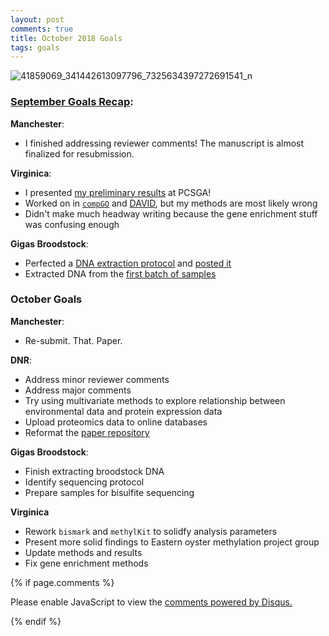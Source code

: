 ```yaml
---
layout: post
comments: true
title: October 2018 Goals
tags: goals
---
```


![41859069_341442613097796_7325634397272691541_n](https://user-images.githubusercontent.com/22335838/46318967-26fd5f80-c58d-11e8-8f26-a41271ff49d8.jpg)

### [September Goals Recap](https://yaaminiv.github.io/September-2018-Goals/):

**Manchester**:

- I finished addressing reviewer comments! The manuscript is almost finalized for resubmission.

**Virginica**:

- I presented [my preliminary results](https://github.com/RobertsLab/project-virginica-oa/blob/master/presentations/Venkataraman_WED_1030.pptx) at PCSGA!
- Worked on in [`compGO`](https://yaaminiv.github.io/DML-Analysis-Part9/) and [DAVID](https://yaaminiv.github.io/DML-Analysis-Part8/), but my methods are most likely wrong
- Didn't make much headway writing because the gene enrichment stuff was confusing enough

**Gigas Broodstock**:

- Perfected a [DNA extraction protocol](https://yaaminiv.github.io/Gigas-Broodstock-DNA-Extraction-Part6/) and [posted it](https://github.com/RobertsLab/resources/blob/master/protocols/DNA-Extraction-from-Histology-Blocks.md)
- Extracted DNA from the [first batch of samples](https://yaaminiv.github.io/Gigas-Broodstock-DNA-Extraction-Part8/)

### October Goals

**Manchester**:

- Re-submit. That. Paper.

**DNR**:

- Address minor reviewer comments
- Address major comments
- Try using multivariate methods to explore relationship between environmental data and protein expression data
- Upload proteomics data to online databases
- Reformat the [paper repository](https://github.com/RobertsLab/paper-gigas-DNR-proteomics)

**Gigas Broodstock**:

- Finish extracting broodstock DNA
- Identify sequencing protocol
- Prepare samples for bisulfite sequencing

**Virginica**

- Rework `bismark` and `methylKit` to solidfy analysis parameters
- Present more solid findings to Eastern oyster methylation project group
- Update methods and results
- Fix gene enrichment methods

{% if page.comments %}

<div id="disqus_thread"></div>
<script>

/**
*  RECOMMENDED CONFIGURATION VARIABLES: EDIT AND UNCOMMENT THE SECTION BELOW TO INSERT DYNAMIC VALUES FROM YOUR PLATFORM OR CMS.
*  LEARN WHY DEFINING THESE VARIABLES IS IMPORTANT: https://disqus.com/admin/universalcode/#configuration-variables*/
/*
var disqus_config = function () {
this.page.url = PAGE_URL;  // Replace PAGE_URL with your page's canonical URL variable
this.page.identifier = PAGE_IDENTIFIER; // Replace PAGE_IDENTIFIER with your page's unique identifier variable
};
*/
(function() { // DON'T EDIT BELOW THIS LINE
var d = document, s = d.createElement('script');
s.src = 'https://the-responsible-grad-student.disqus.com/embed.js';
s.setAttribute('data-timestamp', +new Date());
(d.head || d.body).appendChild(s);
})();
</script>
<noscript>Please enable JavaScript to view the <a href="https://disqus.com/?ref_noscript">comments powered by Disqus.</a></noscript>

{% endif %}

<script id="dsq-count-scr" src="//the-responsible-grad-student.disqus.com/count.js" async></script>
